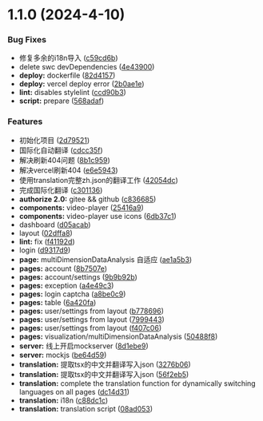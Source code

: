 # 1.1.0 (2024-4-10)

### Bug Fixes

- 修复多余的i18n导入 ([c59cd6b](https://github.com/h7ml/shark/commit/c59cd6b51687d7a3740ad3c3d89ea9b918fcaf98))
- delete swc devDependencies ([4e43900](https://github.com/h7ml/shark/commit/4e439008dc1042468244d0f32f5bd3dd8ab7ad35))
- **deploy:** dockerfile ([82d4157](https://github.com/h7ml/shark/commit/82d4157084cb2ef8174324d2fc76de62f826b8c0))
- **deploy:** vercel deploy error ([2b0ae1e](https://github.com/h7ml/shark/commit/2b0ae1ee3d6301d18d4a9618a72d38678feddb28))
- **lint:** disables stylelint ([ccd90b3](https://github.com/h7ml/shark/commit/ccd90b3f37b3214578a588622f95d4b3f77613e4))
- **script:** prepare ([568adaf](https://github.com/h7ml/shark/commit/568adafb5d04a0896c59eec180b4221809882a58))

### Features

- 初始化项目 ([2d79521](https://github.com/h7ml/shark/commit/2d795215fa4edeb86c74941bb4afff0298e260b1))
- 国际化自动翻译 ([cdcc35f](https://github.com/h7ml/shark/commit/cdcc35f368a177978a2fc4bf6673b68b9c39385e))
- 解决刷新404问题 ([8b1c959](https://github.com/h7ml/shark/commit/8b1c959018b10ddfee8059e19af451eb9a6f9f27))
- 解决vercel刷新404 ([e6e5943](https://github.com/h7ml/shark/commit/e6e594374ca40f4f436c4dcb3aba4a56551dc5d6))
- 使用translation完整zh.json的翻译工作 ([42054dc](https://github.com/h7ml/shark/commit/42054dc072c07903aa3c7144b0026a3465a26cf5))
- 完成国际化翻译 ([c301136](https://github.com/h7ml/shark/commit/c301136cc2554ed0099693520a183afb409bde45))
- **authorize 2.0:** gitee && github ([c836685](https://github.com/h7ml/shark/commit/c836685e9b012e5211b12e92c3d4b95158e333ca))
- **components:** video-player ([25416a9](https://github.com/h7ml/shark/commit/25416a9c0dcc969bde6346c1ae31de04d6c58504))
- **components:** video-player use icons ([6db37c1](https://github.com/h7ml/shark/commit/6db37c132840f33a59a36c34b49f398b167e8784))
- dashboard ([d05acab](https://github.com/h7ml/shark/commit/d05acab6cd4f514fcc05474f70d546bae7d5efa8))
- layout ([02dffa8](https://github.com/h7ml/shark/commit/02dffa8cfc4808a084ad5d7132aae2cc2157eabc))
- **lint:** fix ([f41192d](https://github.com/h7ml/shark/commit/f41192dcdbe12cb38c086daf85efe42b5b992335))
- login ([d9317d9](https://github.com/h7ml/shark/commit/d9317d90fcaa7bc6dda5dda88d7226a361238692))
- **page:** multiDimensionDataAnalysis 自适应 ([ae1a5b3](https://github.com/h7ml/shark/commit/ae1a5b3f0a6be1592cf8dc803f16d27d79c34f64))
- **pages:** account ([8b7507e](https://github.com/h7ml/shark/commit/8b7507efc45ce673516c465e04d08c896880da8d))
- **pages:** account/settings ([9b9b92b](https://github.com/h7ml/shark/commit/9b9b92b136d1e71f210a4f100ae098c592f613ba))
- **pages:** exception ([a4e49c3](https://github.com/h7ml/shark/commit/a4e49c3679516a4588a87d8c83438ed98b14aeb0))
- **pages:** login captcha ([a8be0c9](https://github.com/h7ml/shark/commit/a8be0c908ad299bf701c152a0e28f2869cbfb015))
- **pages:** table ([6a420fa](https://github.com/h7ml/shark/commit/6a420fa4b13dfbcce8d46dca2b22c38e369f04e6))
- **pages:** user/settings from layout ([b778696](https://github.com/h7ml/shark/commit/b778696e6b44eab08275be6afdbaafd7a960dabc))
- **pages:** user/settings from layout ([7999443](https://github.com/h7ml/shark/commit/7999443989fac8406a7fcba303272377910fabef))
- **pages:** user/settings from layout ([f407c06](https://github.com/h7ml/shark/commit/f407c0682c7c1c42006692792aca21dfe4df914b))
- **pages:** visualization/multiDimensionDataAnalysis ([50488f8](https://github.com/h7ml/shark/commit/50488f88286620a8cbbff33844fb481298a81656))
- **server:** 线上开启mockserver ([8d1ebe9](https://github.com/h7ml/shark/commit/8d1ebe98cc5f70e9b0ed0867e2cfa524cccdce5d))
- **server:** mockjs ([be64d59](https://github.com/h7ml/shark/commit/be64d596387d819312eaa2e3fe352a4a260ffc65))
- **translation:** 提取tsx的中文并翻译写入json ([3276b06](https://github.com/h7ml/shark/commit/3276b0651f1d5f4c5e411e19ceef2f0600f5ef45))
- **translation:** 提取tsx的中文并翻译写入json ([56f2eb5](https://github.com/h7ml/shark/commit/56f2eb5ff7293a28eb80a111f2ced806fed6894d))
- **translation:** complete the translation function for dynamically switching languages on all pages ([dc14d31](https://github.com/h7ml/shark/commit/dc14d31f4c89a7a5e8ff443c73054378149656cf))
- **translation:** i18n ([c88dc1c](https://github.com/h7ml/shark/commit/c88dc1c1a17bfc0c4fb7d84e4eba8711ff2bdb69))
- **translation:** translation script ([08ad053](https://github.com/h7ml/shark/commit/08ad05321b9cb63efde5f4de59c944a369227819))
